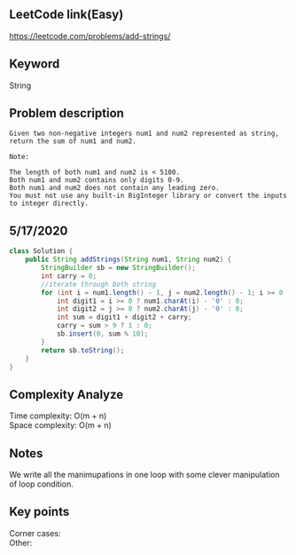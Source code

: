 ## LeetCode link(Easy)
https://leetcode.com/problems/add-strings/

## Keyword
String

## Problem description
```
Given two non-negative integers num1 and num2 represented as string, return the sum of num1 and num2.

Note:

The length of both num1 and num2 is < 5100.
Both num1 and num2 contains only digits 0-9.
Both num1 and num2 does not contain any leading zero.
You must not use any built-in BigInteger library or convert the inputs to integer directly.
```
## 5/17/2020

```java
class Solution {
    public String addStrings(String num1, String num2) {
        StringBuilder sb = new StringBuilder();
        int carry = 0;
        //iterate through both string
        for (int i = num1.length() - 1, j = num2.length() - 1; i >= 0 || j >= 0 || carry > 0; --i, --j){
            int digit1 = i >= 0 ? num1.charAt(i) - '0' : 0;
            int digit2 = j >= 0 ? num2.charAt(j) - '0' : 0;
            int sum = digit1 + digit2 + carry;
            carry = sum > 9 ? 1 : 0;
            sb.insert(0, sum % 10);
        }
        return sb.toString();
    }
}
```

## Complexity Analyze
Time complexity: O(m + n)\
Space complexity: O(m + n)

## Notes
We write all the manimupations in one loop with some clever manipulation of loop condition.

## Key points
Corner cases: \
Other: 

